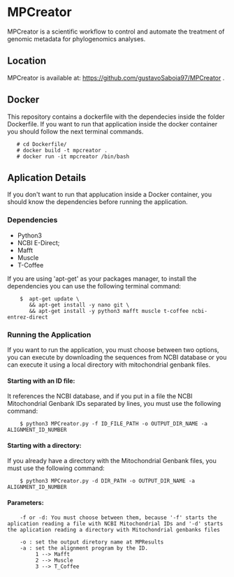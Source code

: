 # MPCreator
MPCreator is a scientific workflow to control and automate the treatment of genomic metadata for phylogenomics analyses. 
## Location
MPCreator is available at: https://github.com/gustavoSaboia97/MPCreator .

## Docker
This repository contains a dockerfile with the dependecies inside the folder Dockerfile. If you want to run that application inside the docker container you should follow the next terminal commands.  
```
   # cd Dockerfile/
   # docker build -t mpcreator .
   # docker run -it mpcreator /bin/bash
```

## Aplication Details
If you don't want to run that applucation inside a Docker container, you should know the dependencies before running the application.

### Dependencies

* Python3 
* NCBI E-Direct;
* Mafft
* Muscle
* T-Coffee

If you are using 'apt-get' as your packages manager, to install the dependencies you can use the following terminal command:
```
    $  apt-get update \
       && apt-get install -y nano git \
       && apt-get install -y python3 mafft muscle t-coffee ncbi-entrez-direct
```
### Running the Application
If you want to run the application, you must choose between two options, you can execute by downloading the sequences from NCBI database or you can execute it using a local directory with mitochondrial genbank files. 
#### Starting with an ID file:
It references the NCBI database, and if you put in a file the NCBI Mitochondrial Genbank IDs separated by lines, you must use the following command:
```
    $ python3 MPCreator.py -f ID_FILE_PATH -o OUTPUT_DIR_NAME -a ALIGNMENT_ID_NUMBER
```
#### Starting with a directory:
If you already have a directory with the Mitochondrial Genbank files, you must use the following command:
```
    $ python3 MPCreator.py -d DIR_PATH -o OUTPUT_DIR_NAME -a ALIGNMENT_ID_NUMBER
```
#### Parameters:
```
    -f or -d: You must choose between them, because '-f' starts the aplication reading a file with NCBI Mitochondrial IDs and '-d' starts the aplication reading a directory with Mitochondrial genbanks files

    -o : set the output diretory name at MPResults
    -a : set the alignment program by the ID.
         1 --> Mafft
         2 --> Muscle
         3 --> T_Coffee
```
